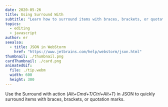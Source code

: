 ```yaml
---
date: 2020-05-26
title: Using Surround With
subtitle: "Learn how to surround items with braces, brackets, or quotation marks in JSON."
topics:
  - editing
  - javascript
author: er
seealso:
  - title: JSON in WebStorm
    href: "https://www.jetbrains.com/help/webstorm/json.html"
thumbnail: ./thumbnail.png
cardThumbnail: ./card.png
animatedGif:
  file: ./tip.webm
  width: 600
  height: 300
---
```


Use the Surround with action (_Alt+Cmd+T/Ctrl+Alt+T_) in JSON to quickly surround items with braces, brackets, or quotation marks.
